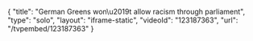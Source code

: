 {
    "title": "German Greens won\u2019t allow racism through parliament",
    "type": "solo",
    "layout": "iframe-static",
    "videoId": "123187363",
    "url": "\/tvpembed\/123187363"
}